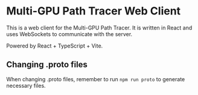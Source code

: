 # Multi-GPU Path Tracer Web Client

This is a web client for the Multi-GPU Path Tracer. It is written in React and uses WebSockets to communicate with the server.

Powered by React + TypeScript + Vite.

## Changing .proto files

When changing .proto files, remember to run `npm run proto` to generate necessary files.
